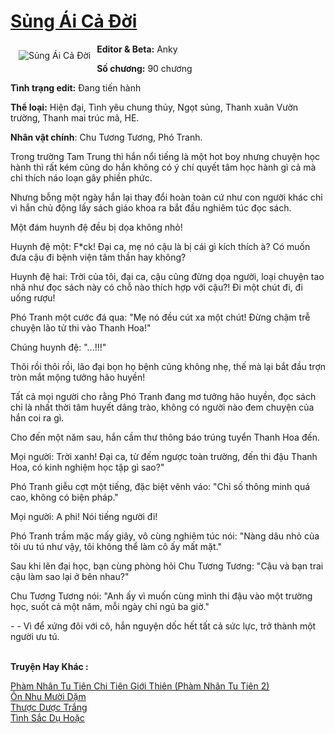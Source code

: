 <a href="https://utruyen.com/truyen/sung-ai-ca-doi/19109/" title="Sủng Ái Cả Đời"><h1>Sủng Ái Cả Đời</h1></a><div style="display:table"><img align="right" style="float: left; padding: 10px;" src="https://utruyen.com/images/story/200x260/sung-ai-ca-doi.jpg" alt="Sủng Ái Cả Đời"><b>Editor & Beta:</b> Anky<p></p><b>Số chương:</b> 90 chương<p></p><b>Tình trạng edit:</b> Đang tiến hành <p></p><b>Thể loại:</b> Hiện đại, Tình yêu chung thủy, Ngọt sủng, Thanh xuân Vườn trường, Thanh mai trúc mã, HE.<p></p><b>Nhân vật chính</b>: Chu Tương Tương, Phó Tranh.<p></p>Trong trường Tam Trung thì hắn nổi tiếng là một hot boy nhưng chuyện học hành thì rất kém cũng do hắn không có ý chí quyết tâm học hành gì cả mà chỉ thích náo loạn gây phiền phức.<p></p>Nhưng bỗng một ngày hắn lại thay đổi hoàn toàn cứ như con người khác chỉ vì hắn chủ động lấy sách giáo khoa ra bắt đầu nghiêm túc đọc sách.<p></p>Một đám huynh đệ đều bị dọa không nhỏ!<p></p>Huynh đệ một: F*ck! Đại ca, mẹ nó cậu là bị cái gì kích thích à? Có muốn đưa cậu đi bệnh viện tâm thần hay không?<p></p>Huynh đệ hai: Trời của tôi, đại ca, cậu cũng đừng dọa người, loại chuyện tao nhã như đọc sách này có chỗ nào thích hợp với cậu?! Đi một chút đi, đi uống rượu!<p></p>Phó Tranh một cước đá qua: "Mẹ nó đều cút xa một chút! Đừng chậm trễ chuyện lão tử thi vào Thanh Hoa!"<p></p>Chúng huynh đệ: "...!!!"<p></p>Thôi rồi thôi rồi, lão đại bọn họ bệnh cũng không nhẹ, thế mà lại bắt đầu trợn tròn mắt mộng tưởng hão huyền!<p></p>Tất cả mọi người cho rằng Phó Tranh đang mơ tưởng hão huyền, đọc sách chỉ là nhất thời tâm huyết dâng trào, không có người nào đem chuyện của hắn coi ra gì.<p></p>Cho đến một năm sau, hắn cầm thư thông báo trúng tuyển Thanh Hoa đến.<p></p>Mọi người: Trời xanh! Đại ca, từ đếm ngược toàn trường, đến thi đậu Thanh Hoa, có kinh nghiệm học tập gì sao?"<p></p>Phó Tranh giễu cợt một tiếng, đặc biệt vênh váo: "Chỉ số thông minh quá cao, không có biện pháp."<p></p>Mọi người: A phi! Nói tiếng người đi!<p></p>Phó Tranh trầm mặc mấy giây, vô cùng nghiêm túc nói: "Nàng dâu nhỏ của tôi ưu tú như vậy, tôi không thể làm cô ấy mất mặt."<p></p>Sau khi lên đại học, bạn cùng phòng hỏi Chu Tương Tương: "Cậu và bạn trai cậu làm sao lại ở bên nhau?"<p></p>Chu Tương Tương nói: "Anh ấy vì muốn cùng mình thi đậu vào một trường học, suốt cả một năm, mỗi ngày chỉ ngủ ba giờ."<p></p>- - Vì để xứng đôi với cô, hắn nguyện dốc hết tất cả sức lực, trở thành một người ưu tú.</div><p><br><b>Truyện Hay Khác :</b></p><a href="https://utruyen.com/truyen/pham-nhan-tu-tien-chi-tien-gioi-thien-pham-nhan-tu-tien-2/17517/" alt="Phàm Nhân Tu Tiên Chi Tiên Giới Thiên (Phàm Nhân Tu Tiên 2)">Phàm Nhân Tu Tiên Chi Tiên Giới Thiên (Phàm Nhân Tu Tiên 2)</a><br/><a href="https://github.com/quanluxury/ngontinhhot/tree/master/truyenhay/19119/" alt="Ôn Nhu Mười Dặm">Ôn Nhu Mười Dặm</a><br/><a href="https://github.com/quanluxury/ngontinhhot/tree/master/truyenhay/19213/" alt="Thược Dược Trắng">Thược Dược Trắng</a><br/><a href="https://github.com/quanluxury/ngontinhhot/tree/master/truyenhay/19146/" alt="Tình Sắc Dụ Hoặc">Tình Sắc Dụ Hoặc</a><br/>